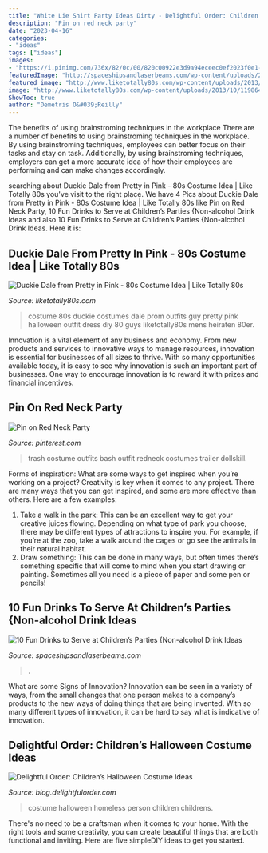 ```yaml
---
title: "White Lie Shirt Party Ideas Dirty - Delightful Order: Children’s Halloween Costume Ideas"
description: "Pin on red neck party"
date: "2023-04-16"
categories:
- "ideas"
tags: ["ideas"]
images:
- "https://i.pinimg.com/736x/82/0c/00/820c00922e3d9a94eceec0ef2023f0e1--white-trash-party-outfits-white-trash-costume.jpg"
featuredImage: "http://spaceshipsandlaserbeams.com/wp-content/uploads/2013/06/unique-kids-party-drink-ideas.jpg"
featured_image: "http://www.liketotally80s.com/wp-content/uploads/2013/10/11986465_492969370869491_7523880467402882284_n.jpg"
image: "http://www.liketotally80s.com/wp-content/uploads/2013/10/11986465_492969370869491_7523880467402882284_n.jpg"
ShowToc: true
author: "Demetris O&#039;Reilly"
---
```



The benefits of using brainstroming techniques in the workplace
There are a number of benefits to using brainstroming techniques in the workplace. By using brainstroming techniques, employees can better focus on their tasks and stay on task. Additionally, by using brainstroming techniques, employers can get a more accurate idea of how their employees are performing and can make changes accordingly.

	

		
searching about Duckie Dale from Pretty in Pink - 80s Costume Idea | Like Totally 80s you've visit to the right place. We have 4 Pics about Duckie Dale from Pretty in Pink - 80s Costume Idea | Like Totally 80s like Pin on Red Neck Party, 10 Fun Drinks to Serve at Children’s Parties {Non-alcohol Drink Ideas and also 10 Fun Drinks to Serve at Children’s Parties {Non-alcohol Drink Ideas. Here it is:
		
    
## Duckie Dale From Pretty In Pink - 80s Costume Idea | Like Totally 80s

<img loading=lazy src="http://www.liketotally80s.com/wp-content/uploads/2013/10/11986465_492969370869491_7523880467402882284_n.jpg" onerror="this.onerror=null;this.src='https://tse1.mm.bing.net/th?id=OIP.i5liOcj1xkbBWyNc9zaR5AHaJ4&amp;pid=15.1';" alt="Duckie Dale from Pretty in Pink - 80s Costume Idea | Like Totally 80s">

_Source: liketotally80s.com_

>costume 80s duckie costumes dale prom outfits guy pretty pink halloween outfit dress diy 80 guys liketotally80s mens heiraten 80er. 

	

Innovation is a vital element of any business and economy. From new products and services to innovative ways to manage resources, innovation is essential for businesses of all sizes to thrive. With so many opportunities available today, it is easy to see why innovation is such an important part of businesses. One way to encourage innovation is to reward it with prizes and financial incentives.

    
## Pin On Red Neck Party

<img loading=lazy src="https://i.pinimg.com/736x/82/0c/00/820c00922e3d9a94eceec0ef2023f0e1--white-trash-party-outfits-white-trash-costume.jpg" onerror="this.onerror=null;this.src='https://tse2.mm.bing.net/th?id=OIP.GG5LjxQATEiV6voYxUqCVQHaXq&amp;pid=15.1';" alt="Pin on Red Neck Party">

_Source: pinterest.com_

>trash costume outfits bash outfit redneck costumes trailer dollskill. 

	

Forms of inspiration: What are some ways to get inspired when you’re working on a project?
Creativity is key when it comes to any project. There are many ways that you can get inspired, and some are more effective than others. Here are a few examples: 
1. Take a walk in the park: This can be an excellent way to get your creative juices flowing. Depending on what type of park you choose, there may be different types of attractions to inspire you. For example, if you’re at the zoo, take a walk around the cages or go see the animals in their natural habitat. 
2. Draw something: This can be done in many ways, but often times there’s something specific that will come to mind when you start drawing or painting. Sometimes all you need is a piece of paper and some pen or pencils!

    
## 10 Fun Drinks To Serve At Children’s Parties {Non-alcohol Drink Ideas

<img loading=lazy src="http://spaceshipsandlaserbeams.com/wp-content/uploads/2013/06/unique-kids-party-drink-ideas.jpg" onerror="this.onerror=null;this.src='https://tse4.mm.bing.net/th?id=OIP.kM7UCa_j3LnXfHeDyokn2wHaLH&amp;pid=15.1';" alt="10 Fun Drinks to Serve at Children’s Parties {Non-alcohol Drink Ideas">

_Source: spaceshipsandlaserbeams.com_

>. 

	

What are some Signs of Innovation?
Innovation can be seen in a variety of ways, from the small changes that one person makes to a company’s products to the new ways of doing things that are being invented. With so many different types of innovation, it can be hard to say what is indicative of innovation.

    
## Delightful Order: Children’s Halloween Costume Ideas

<img loading=lazy src="http://lh3.ggpht.com/-KmnO5JhxK8M/TqnePLnB1DI/AAAAAAAADK0/PTsEp-aUblE/23%25255B1%25255D.jpg?imgmax=800" onerror="this.onerror=null;this.src='https://tse3.mm.bing.net/th?id=OIP.eoIyjmF1GUWamO2JF-5ftwAAAA&amp;pid=15.1';" alt="Delightful Order: Children’s Halloween Costume Ideas">

_Source: blog.delightfulorder.com_

>costume halloween homeless person children childrens. 

	

There's no need to be a craftsman when it comes to your home. With the right tools and some creativity, you can create beautiful things that are both functional and inviting. Here are five simpleDIY ideas to get you started.

